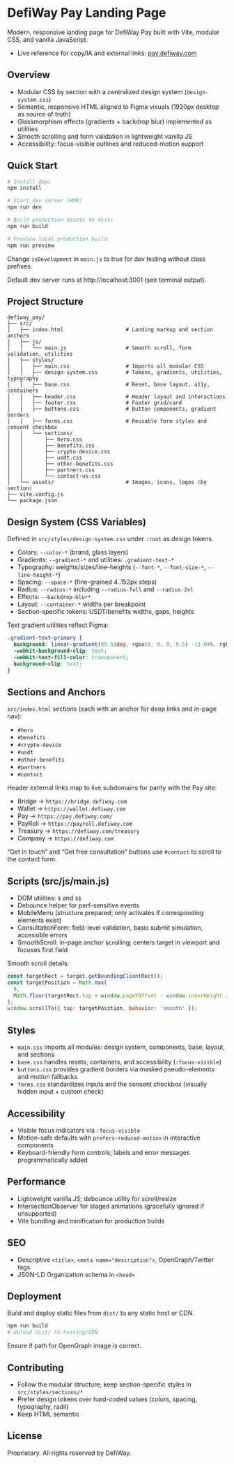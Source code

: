 # DefiWay Pay Landing Page

Modern, responsive landing page for DefiWay Pay built with Vite, modular CSS, and vanilla JavaScript.

- Live reference for copy/IA and external links: [pay.defiway.com](https://pay.defiway.com/)

## Overview

- Modular CSS by section with a centralized design system (`design-system.css`)
- Semantic, responsive HTML aligned to Figma visuals (1920px desktop as source of truth)
- Glassmorphism effects (gradients + backdrop blur) implemented as utilities
- Smooth scrolling and form validation in lightweight vanilla JS
- Accessibility: focus-visible outlines and reduced-motion support

## Quick Start

```bash
# Install deps
npm install

# Start dev server (HMR)
npm run dev

# Build production assets to dist/
npm run build

# Preview local production build
npm run preview
```

Change `isDevelopment` in `main.js` to true for dev testing without class prefixes.

Default dev server runs at http://localhost:3001 (see terminal output).

## Project Structure

```
defiway_pay/
├── src/
│   ├── index.html                    # Landing markup and section anchors
│   ├── js/
│   │   └── main.js                   # Smooth scroll, form validation, utilities
│   ├── styles/
│   │   ├── main.css                  # Imports all modular CSS
│   │   ├── design-system.css         # Tokens, gradients, utilities, typography
│   │   ├── base.css                  # Reset, base layout, a11y, containers
│   │   ├── header.css                # Header layout and interactions
│   │   ├── footer.css                # Footer grid/card
│   │   ├── buttons.css               # Button components, gradient borders
│   │   ├── forms.css                 # Reusable form styles and consent checkbox
│   │   └── sections/
│   │       ├── hero.css
│   │       ├── benefits.css
│   │       ├── crypto-device.css
│   │       ├── usdt.css
│   │       ├── other-benefits.css
│   │       ├── partners.css
│   │       └── contact-us.css
│   └── assets/                       # Images, icons, logos (by section)
├── vite.config.js
└── package.json
```

## Design System (CSS Variables)

Defined in `src/styles/design-system.css` under `:root` as design tokens.

- Colors: `--color-*` (brand, glass layers)
- Gradients: `--gradient-*` and utilities: `.gradient-text-*`
- Typography: weights/sizes/line-heights (`--font-*`, `--font-size-*`, `--line-height-*`)
- Spacing: `--space-*` (fine-grained 4..152px steps)
- Radius: `--radius-*` including `--radius-full` and `--radius-2xl`
- Effects: `--backdrop-blur*`
- Layout: `--container-*` widths per breakpoint
- Section-specific tokens: USDT/benefits widths, gaps, heights

Text gradient utilities reflect Figma:

```css
.gradient-text-primary {
  background: linear-gradient(90.51deg, rgba(0, 0, 0, 0.5) -11.04%, rgba(72, 197, 199, 0) 100.36%), #FFFFFF;
  -webkit-background-clip: text;
  -webkit-text-fill-color: transparent;
  background-clip: text;
}
```

## Sections and Anchors

`src/index.html` sections (each with an anchor for deep links and in-page nav):

- `#hero`
- `#benefits`
- `#crypto-device`
- `#usdt`
- `#other-benefits`
- `#partners`
- `#contact`

Header external links map to live subdomains for parity with the Pay site:

- Bridge → `https://bridge.defiway.com`
- Wallet → `https://wallet.defiway.com`
- Pay → `https://pay.defiway.com/`
- PayRoll → `https://payroll.defiway.com`
- Treasury → `https://defiway.com/treasury`
- Company → `https://defiway.com`

“Get in touch” and “Get free consultation” buttons use `#contact` to scroll to the contact form.

## Scripts (src/js/main.js)

- DOM utilities: `$` and `$$`
- Debounce helper for perf-sensitive events
- MobileMenu (structure prepared; only activates if corresponding elements exist)
- ConsultationForm: field-level validation, basic submit simulation, accessible errors
- SmoothScroll: in-page anchor scrolling; centers target in viewport and focuses first field

Smooth scroll details:

```js
const targetRect = target.getBoundingClientRect();
const targetPosition = Math.max(
  0,
  Math.floor(targetRect.top + window.pageYOffset - window.innerHeight / 2 + targetRect.height / 2)
);
window.scrollTo({ top: targetPosition, behavior: 'smooth' });
```

## Styles

- `main.css` imports all modules: design system, components, base, layout, and sections
- `base.css` handles resets, containers, and accessibility (`:focus-visible`)
- `buttons.css` provides gradient borders via masked pseudo-elements and motion fallbacks
- `forms.css` standardizes inputs and the consent checkbox (visually hidden input + custom check)

## Accessibility

- Visible focus indicators via `:focus-visible`
- Motion-safe defaults with `prefers-reduced-motion` in interactive components
- Keyboard-friendly form controls; labels and error messages programmatically added

## Performance

- Lightweight vanilla JS; debounce utility for scroll/resize
- IntersectionObserver for staged animations (gracefully ignored if unsupported)
- Vite bundling and minification for production builds

## SEO

- Descriptive `<title>`, `<meta name="description">`, OpenGraph/Twitter tags
- JSON-LD Organization schema in `<head>`

## Deployment

Build and deploy static files from `dist/` to any static host or CDN.

```bash
npm run build
# Upload dist/ to hosting/CDN
```

Ensure if path for OpenGraph image is correct.


## Contributing

- Follow the modular structure; keep section-specific styles in `src/styles/sections/*`
- Prefer design tokens over hard-coded values (colors, spacing, typography, radii)
- Keep HTML semantic

## License

Proprietary. All rights reserved by DefiWay.
